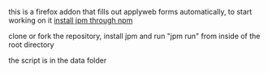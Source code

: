 this is a firefox addon that fills out applyweb forms automatically, to start working on it 
[install jpm through npm](https://www.npmjs.com/package/jpm)

clone or fork the repository, install jpm and run "jpm run" from inside of the root directory

the script is in the data folder